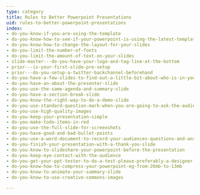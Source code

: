 ```yaml
---
type: category
title: Rules to Better Powerpoint Presentations
uid: rules-to-better-powerpoint-presentations
index:
- do-you-know-if-you-are-using-the-template
- do-you-know-how-to-see-if-your-powerpoint-is-using-the-latest-template
- do-you-know-how-to-change-the-layout-for-your-slides
- do-you-limit-the-number-of-fonts
- do-you-limit-the-amount-of-text-on-your-slides
- slide-master---do-you-have-your-logo-and-tag-line-at-the-bottom
- prior---is-your-first-slide-pre-setup
- prior---do-you-setup-a-twitter-backchannel-beforehand
- do-you-have-a-few-slides-to-find-out-a-little-bit-about-who-is-in-your-audience
- do-you-have-an-about-the-presenter-slide
- do-you-use-the-same-agenda-and-summary-slide
- do-you-have-a-section-break-slide
- do-you-know-the-right-way-to-do-a-demo-slide
- do-you-use-standard-question-mark-when-you-are-going-to-ask-the-audience-something
- do-you-use-high-quality-images
- do-you-keep-your-presentation-simple
- do-you-make-todo-items-in-red
- do-you-use-the-full-slide-for-screenshots
- do-you-have-good-and-bad-bullet-points
- do-you-use-a-word-document-to-record-your-audiences-questions-and-answers
- do-you-finish-your-presentation-with-a-thank-you-slide
- do-you-know-to-slideshare-your-powerpoint-before-the-presentation
- do-you-keep-eye-contact-with-the-audience
- do-you-get-your-ppt-tester-to-do-a-test-please-preferably-a-designer
- do-you-know-how-to-compress-your-powerpoint-eg-from-26mb-to-13mb
- do-you-know-to-animate-your-summary-slide
- do-you-know-to-use-creative-commons-images

---
```




